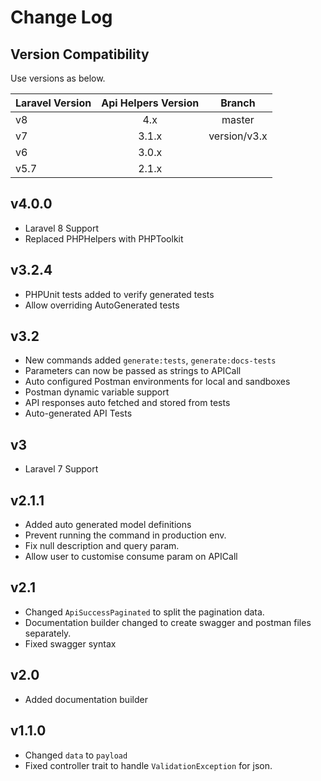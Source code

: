 # Change Log

## Version Compatibility

Use versions as below.

| Laravel Version | Api Helpers Version      | Branch         |
| --------------- |:------------------------:|:--------------:|
| v8              | 4.x                      | master         |  
| v7              | 3.1.x                    | version/v3.x   |
| v6              | 3.0.x                    |                |
| v5.7            | 2.1.x                    |                |  

## v4.0.0
- Laravel 8 Support
- Replaced PHPHelpers with PHPToolkit

## v3.2.4
- PHPUnit tests added to verify generated tests
- Allow overriding AutoGenerated tests

## v3.2
- New commands added `generate:tests`, `generate:docs-tests`
- Parameters can now be passed as strings to APICall
- Auto configured Postman environments for local and sandboxes
- Postman dynamic variable support
- API responses auto fetched and stored from tests
- Auto-generated API Tests

## v3
- Laravel 7 Support

## v2.1.1
- Added auto generated model definitions 
- Prevent running the command in production env.
- Fix null description and query param.
- Allow user to customise consume param on APICall

## v2.1
- Changed `ApiSuccessPaginated` to split the pagination data.
- Documentation builder changed to create swagger and postman files separately.
- Fixed swagger syntax 

## v2.0
- Added documentation builder

## v1.1.0
- Changed `data` to `payload`
- Fixed controller trait to handle `ValidationException` for json.
